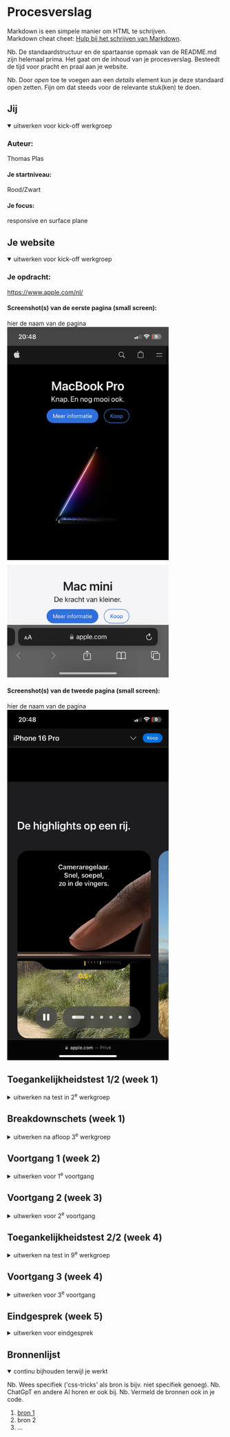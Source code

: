# Procesverslag
Markdown is een simpele manier om HTML te schrijven.  
Markdown cheat cheet: [Hulp bij het schrijven van Markdown](https://github.com/adam-p/markdown-here/wiki/Markdown-Cheatsheet).

Nb. De standaardstructuur en de spartaanse opmaak van de README.md zijn helemaal prima. Het gaat om de inhoud van je procesverslag. Besteedt de tijd voor pracht en praal aan je website.

Nb. Door *open* toe te voegen aan een *details* element kun je deze standaard open zetten. Fijn om dat steeds voor de relevante stuk(ken) te doen.





## Jij

<details open>
  <summary>uitwerken voor kick-off werkgroep</summary>

  ### Auteur:
  Thomas Plas

  #### Je startniveau:
  Rood/Zwart

  #### Je focus:
  responsive en surface plane
 
</details>





## Je website

<details open>
  <summary>uitwerken voor kick-off werkgroep</summary>

  ### Je opdracht:
  https://www.apple.com/nl/

  #### Screenshot(s) van de eerste pagina (small screen): 
  hier de naam van de pagina  
  <img src="readme-images/HomePagina.PNG" width="375px" alt="Homepagina van Apple">

  #### Screenshot(s) van de tweede pagina (small screen):
  hier de naam van de pagina  
  <img src="readme-images/TelefoonPagina.PNG" width="375px" alt="Detail pagina van de Iphone 16">
 
</details>



## Toegankelijkheidstest 1/2 (week 1)

<details>
  <summary>uitwerken na test in 2<sup>e</sup> werkgroep</summary>

  ### Bevindingen
  Lijst met je bevindingen die in de test naar voren kwamen:
  - In de screen reader ga je langs de footnotes maar dit zijn alleen nummers dus dit is erg onduidelijk
  - Er word gebruik gemaakt van h1,h2 tot h6 maar dit lijkt mij een beetje veel
  - Door de interface heen gaan ging best goed met de screenreader
  - Er was geen dark en light mode aanwezig. de pagina van de iPhone16 is opzichzelf al een darkmode maar de cadeau pagina is een lightmode ookal zet je deze om
  - als je door het menu heen gaat krijg je de optie om het te openen of niet

</details>



## Breakdownschets (week 1)

<details>
  <summary>uitwerken na afloop 3<sup>e</sup> werkgroep</summary>

  ### de hele pagina: 
  <img src="readme-images/homepagina1.png" width="375px" alt="breakdown van de hele pagina">
  <img src="readme-images/homepagina2.Png" width="375px" alt="breakdown van de hele pagina deel 2">

  ### dynamisch deel (bijv menu): 
  <img src="readme-images/animatie.png" width="375px" alt="Een scrollbased animation van een filmpje dat die uitzoomd wanneer je scrolled">

  ### wellicht nog een dynamisch deel (bijv filter): 
  <img src="readme-images/animatie.png" width="375px" alt="Een Carrousel van verschillende functies van de iPhone 16 pro">

</details>





## Voortgang 1 (week 2)

<details>
  <summary>uitwerken voor 1<sup>e</sup> voortgang</summary>

  ### Stand van zaken
  hier dit ging goed & dit was lastig (neem ook screenshots op van delen van je website en code):
    Ik vind code zeld best lastig maar probeer een actieve houding aan te nemen dit blok door vooruit te werken zodat ik vragen kan stellen in de les en beter mee kan doen. Dit heeft tot nu toe goed gewerkt en ik merk hierdoor ook dat ik makkelijker dingen oppak

  ### Agenda voor meeting
  samen met je groepje opstellen

  | Thomas         | Izaira             | Rens         | Jerry            |
  | ---            | ---                | ---          | ---              |
  | pixels bijresponsiveness     | en dit             | en ik dit    | en dan ik dat    |
  |  | dit als er tijd is | nog een punt | dit wil ik zeker |
  |  is een background img symatisch en een probleem qua toegankelijkheid          | ...                | ...          | ...              |
  |          | ...                | ...          | ...              |
  |  veel kleuren in mijn site maar mag ik dit inkorten| ...               | ...          | ...              |
  | | ...               | ...          | ...              |


  ### Verslag van meeting
  hier na afloop snel de uitkomsten van de meeting vastleggen

  - 1. ik kan gewoon met een converter de pixels omzetten naar em's
  - 2. als een achtergrond alleen maar voor mooi is en niet specifiek betekenisvol is kan je deze ook als background image gebruiken omdat de screenreader dan niet overheen leest
  - 3. ik mag minder kleuren gebruiken in mijn site dan dat apple gebruikt omdat apple er wel heel veel heeft


</details>





## Voortgang 2 (week 3)

<details>
  <summary>uitwerken voor 2<sup>e</sup> voortgang</summary>

  ### Stand van zaken
  hier dit ging goed & dit was lastig (neem ook screenshots op van delen van je website en code):
    Ik heb mijn eerste pagina voor een groot gedeelte af maar ik merk dat ik nu wat moeilijkere code wil gaan uitproberen maar ik kijk meteen naar het resultaat en zie de bomen door het bos niet meer. Ik ga dus nu proberen om stap voor stap de verschillende code aan te pakken

  ### Agenda voor meeting
  samen met je groepje opstellen

  | Thomas      | Izaira        | Rens   | Jerry        |
  | ---            | ---                | ---          | ---              |
  |                | en dit             | en ik dit    | en dan ik dat    |
  | ik heb een bug wanneer ik een background blur maak dat de aanpassingen voor het hamburgermenu ongedaan| dit als er tijd is | nog een punt | dit wil ik zeker |
  | ik wil een beetje hulp met de carousel die alleen met css wordt gedaan op de websit van bramus            | ...                | ...          | ...              |
  | waar kan ik goeie info vinden voor scroll based animations            | ---                | ---          | ---              |
  | ---            | ---                | ---          | ---              |
  | ---            | ---                | ---          | ---              |


  ### Verslag van meeting
  hier na afloop snel de uitkomsten van de meeting vastleggen

  - als feebback kreeg ik om voor mijn javascript bug beter hier later naar kunnen kijken,
  - Ik moest mij eerst focussen op mijn tweede pagina
  - voor scrollbases animatie kon ik kijken naar (https://scroll-driven-animations.style/). 
  - voor de carousel kreeg ik een voorbeeldje van jesse:(https://codepen.io/OvenMagnetron/pen/PoMoLOM).
- ...
 

</details>





## Toegankelijkheidstest 2/2 (week 4)

<details>
  <summary>uitwerken na test in 9<sup>e</sup> werkgroep</summary>
  fotos van de test:
  
  <img src="readme-images/check1.jpg" width="375px" alt="de eerste pagina van de toegankelijkheidstest">
  <img src="readme-images/check2.jpg" width="375px" alt="de tweede pagina van de toegankelijkheidstest">
  <img src="readme-images/check3.jpg" width="375px" alt="de derde pagina van de toegankelijkheidstest">
  <img src="readme-images/check4.jpg" width="375px" alt="de vierde pagina van de toegankelijkheidstest">
  <img src="readme-images/check5.jpg" width="375px" alt="de vijfde pagina van de toegankelijkheidstest">
  ### Bevindingen
  
  Lijst met je bevindingen die in de test naar voren kwamen (geef ook aan wat er verbeterd is):

  -  ik heb nog geen skip links: hier ga ik nog wel naar kijken voor de eindoplevering
  - ik heb mijn darkmode nog niet helemaal gemaakt. Update nu wel
  - Ik heb de koppen overgenomen van apple en ik zit nu toch te denken of ik deze moet aanpassen omdat ze wel figure of speech gebruiken
  - In de les heb ik mijn site gevalideerd en ik had maar 1 foutje die ik nu heb opgelost (dit was de h1 waar ik het apple logo had neergest als het teken inplaats van een svg met een display hidden op de tekst zodat de screen reader er wel overheen kan lezen)
  - Mijn focus states zijn goed zichtbaar met een blauwe rand
  - mijn images hebben een alt behalve als deze alleen maar is als decoratief dan gebruik ik een lege alt=""
  - ik maak gebruik van h1, h2, h3 in volgorde van elkaar dus ik sla niks over. Ik heb ook geen losse h5 die apple wel had
  - Ik heb op mijn animaties een (prefers-reduced-motion: no-preference) toegevoegd zodat als mensen hun instellingen aan hebben staan op dat er minder beweging op het scherm te zien is er geen last van zullen hebben. 
  

</details>





## Voortgang 3 (week 4)

<details>
  <summary>uitwerken voor 3<sup>e</sup> voortgang</summary>

  ### Stand van zaken
  hier dit ging goed & dit was lastig (neem ook screenshots op van delen van je website en code)
    Ik ben erg tevreden met wat ik tot nu toe heb gemaakt alleen moet ik nu nog echt even een sprintje zetten voor de eindoplevering om alles netjes af te maken.

  ### Agenda voor meeting
  samen met je groepje opstellen

  | Thomas     | Izaira        | Rens    | student 4        |
  | ---            | ---                | ---          | ---              |
  | mijn 2de pagina is op zichzelf al een darkmode. wat moet ik dan doen voor de lightmode vooral omdat alle foto's zwart zijn  | en dit             | en ik dit    | en dan ik dat    |
  | Volgens MDN mag je een Name geven aan een details zodat er maar 1 open kan per keer maar ik krijg hier een foutmelding uit dus is dit goed | dit als er tijd is | nog een punt | dit wil ik zeker |
  | ...            | ...                | ...          | ...              |


  ### Verslag van meeting
  hier na afloop snel de uitkomsten van de meeting vastleggen

  - ik moest overflow gebruiken omdat bij mijn scrollbased animation de randen buiten het scherm vielen. (ik snapte dit eerst niet omdat ik overflow hidden had toegepast maar dan gaat de scroll animation stuk maar met clip blijft hij wel werken)
  - ik mag de foto's inverten bij de light mode als dit er cool uit ziet
  - het was goed om een name te gebruiken voor details
  - we kregen uitleg over hoe een carousel te maken wat ik al had maar we kregen wel wat extra info over hoe wij knoppen konden gebruiken om vooruit en achteruit te gaan
  - ik had een probleem met de blurred background dat mijn volledige pagina buggy werd. de student assistenten hadden mij verteld dat ik dit moest oplossen als ik tijd over had maar Sanne gaf aan dat ik de items los moest koppelen van de header waardoor de menu items niet zouden breken.

</details>





## Eindgesprek (week 5)

<details>
  <summary>uitwerken voor eindgesprek</summary>

  ### Je uitkomst - karakteristiek screenshots:
  <img src="readme-images/dummy-plaatje.jpg" width="375px" alt="uitomst opdracht 1">


  ### Dit ging goed/Heb ik geleerd: 
  Korte omschrijving met plaatjes

  <img src="readme-images/menu_balk.png" width="375px" alt="mijn zoekbalk met een sluitknop die werkt bij shop, zoeken en nav">

  ik ben erg blij dat de sluit knop van mijn header ook werkt bij de shop en zoeken.

  <img src="readme-images/scroll_based_animation1.png" width="375px" alt="de eerste state van de scroll based animation">
  <img src="readme-images/scroll_based_animation2.png" width="375px" alt="de tweede state van de scroll based animation">

  Ik ben ook erg blij met mijn scroll based animation waarbij een foto na scrollen een telefoon wordt.

  <img src="readme-images/has_verschil_iPhones.png" width="375px" alt="via has kan je de tekst veranderen van de verschillende om het verschil te zien tussen iphones met select option">
  <img src="readme-images/has_verschillende_iphones.png" width="375px" alt="via has kan je de fotos veranderen van de verschillende iphones met checkboxes">

  Het gebruik van has ben ik ook heel blij mee om via de checkboxes en de select options verschillende opties te kunnen tonen.

  ### Dit was lastig/Is niet gelukt:

  Korte omschrijving met plaatjes:

  <img src="readme-images/niet_gelukt1.png" width="375px" alt="bummer">

  ik heb een scroll based animation gemaakt en ik wou deze met picture ook voor groot scherm maar dit ging echt helemaal mis

  <img src="readme-images/niet_gelukt2.png" width="375px" alt="bummer">

  Ik wou op groot scherm er voor zorgen dat je over de nav items heen scrollen dat een extra navigatie openklapte maar toen ik dit had gemaakt tripte dit heel erg.
</details>





## Bronnenlijst

<details open>
  <summary>continu bijhouden terwijl je werkt</summary>

  Nb. Wees specifiek ('css-tricks' als bron is bijv. niet specifiek genoeg). 
  Nb. ChatGpT en andere AI horen er ook bij.
  Nb. Vermeld de bronnen ook in je code.

  1. [bron 1](https://stackoverflow.com/questions/65257333/svg-inside-h1-tag)
  2. bron 2
  3. ...

</details>